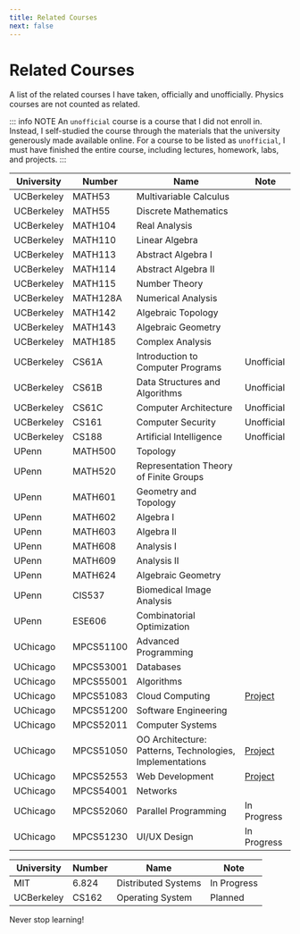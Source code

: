 ```yaml
---
title: Related Courses
next: false
---
```


# Related Courses

A list of the related courses I have taken, officially and unofficially. Physics courses are not counted as related.

::: info NOTE
An `unofficial` course is a course that I did not enroll in. Instead, I self-studied the course
through the materials that the university generously made available online. For a course to be listed as `unofficial`, I must have finished the entire course, including lectures, homework, labs, and projects.
:::

<!-- <div class="course-table"> -->

| University | Number    | Name                                                     | Note                             |
| ---------- | --------- | -------------------------------------------------------- | -------------------------------- |
| UCBerkeley | MATH53    | Multivariable Calculus                                   |                                  |
| UCBerkeley | MATH55    | Discrete Mathematics                                     |                                  |
| UCBerkeley | MATH104   | Real Analysis                                            |                                  |
| UCBerkeley | MATH110   | Linear Algebra                                           |                                  |
| UCBerkeley | MATH113   | Abstract Algebra I                                       |                                  |
| UCBerkeley | MATH114   | Abstract Algebra II                                      |                                  |
| UCBerkeley | MATH115   | Number Theory                                            |                                  |
| UCBerkeley | MATH128A  | Numerical Analysis                                       |                                  |
| UCBerkeley | MATH142   | Algebraic Topology                                       |                                  |
| UCBerkeley | MATH143   | Algebraic Geometry                                       |                                  |
| UCBerkeley | MATH185   | Complex Analysis                                         |                                  |
| UCBerkeley | CS61A     | Introduction to Computer Programs                        | Unofficial                       |
| UCBerkeley | CS61B     | Data Structures and Algorithms                           | Unofficial                       |
| UCBerkeley | CS61C     | Computer Architecture                                    | Unofficial                       |
| UCBerkeley | CS161     | Computer Security                                        | Unofficial                       |
| UCBerkeley | CS188     | Artificial Intelligence                                  | Unofficial                       |
| UPenn      | MATH500   | Topology                                                 |                                  |
| UPenn      | MATH520   | Representation Theory of Finite Groups                   |                                  |
| UPenn      | MATH601   | Geometry and Topology                                    |                                  |
| UPenn      | MATH602   | Algebra I                                                |                                  |
| UPenn      | MATH603   | Algebra II                                               |                                  |
| UPenn      | MATH608   | Analysis I                                               |                                  |
| UPenn      | MATH609   | Analysis II                                              |                                  |
| UPenn      | MATH624   | Algebraic Geometry                                       |                                  |
| UPenn      | CIS537    | Biomedical Image Analysis                                |                                  |
| UPenn      | ESE606    | Combinatorial Optimization                               |                                  |
| UChicago   | MPCS51100 | Advanced Programming                                     |                                  |
| UChicago   | MPCS53001 | Databases                                                |                                  |
| UChicago   | MPCS55001 | Algorithms                                               |                                  |
| UChicago   | MPCS51083 | Cloud Computing                                          | [Project](/projects/gas)         |
| UChicago   | MPCS51200 | Software Engineering                                     |                                  |
| UChicago   | MPCS52011 | Computer Systems                                         |                                  |
| UChicago   | MPCS51050 | OO Architecture: Patterns, Technologies, Implementations | [Project](/projects/integration) |
| UChicago   | MPCS52553 | Web Development                                          | [Project](/projects/belay)       |
| UChicago   | MPCS54001 | Networks                                                 |                                  |
| UChicago   | MPCS52060 | Parallel Programming                                     | In Progress                      |
| UChicago   | MPCS51230 | UI/UX Design                                             | In Progress                      |

<!-- </div>

<div class="course-table"> -->

| University | Number | Name                | Note        |
| ---------- | ------ | ------------------- | ----------- |
| MIT        | 6.824  | Distributed Systems | In Progress |
| UCBerkeley | CS162  | Operating System    | Planned     |

<!-- </div> -->

Never stop learning!
